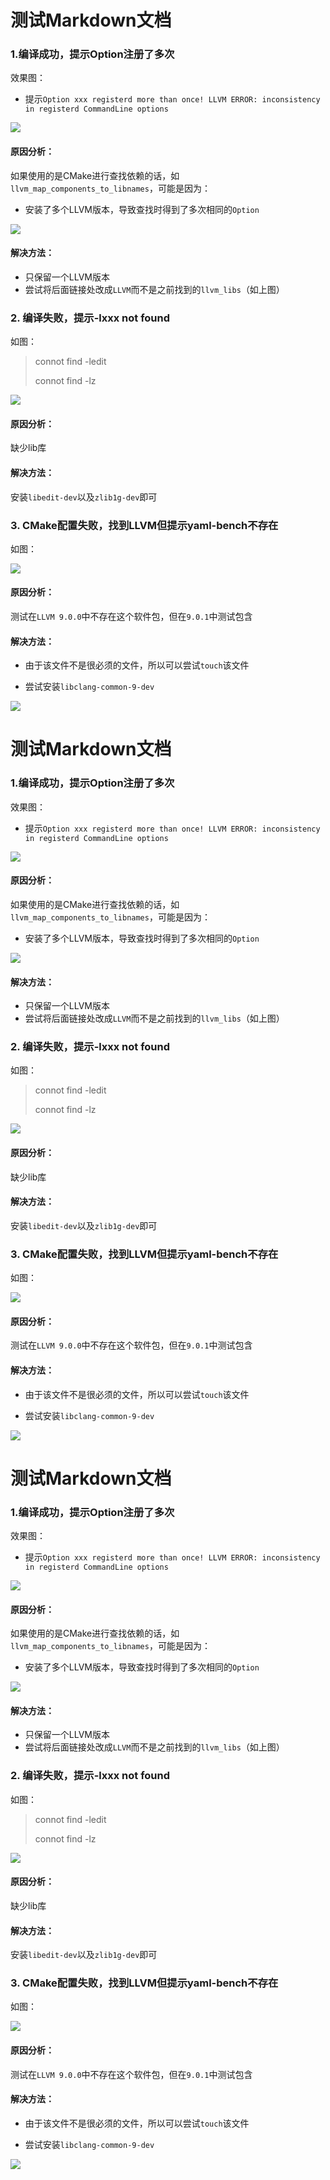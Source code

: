 <!--
 * @Author: Kingtous
 * @Date: 2020-10-14 23:16:22
 * @LastEditors: Kingtous
 * @LastEditTime: 2020-10-14 23:38:08
 * @Description: Kingtous' Code
-->
# 测试Markdown文档

### 1.编译成功，提示Option注册了多次

效果图：

- 提示`Option xxx registerd more than once! LLVM ERROR: inconsistency in registerd CommandLine options`

![](http://img.kingtous.cn/img/20201005231105.png)

#### 原因分析：

如果使用的是CMake进行查找依赖的话，如`llvm_map_components_to_libnames`，可能是因为：

- 安装了多个LLVM版本，导致查找时得到了多次相同的`Option`

![](http://img.kingtous.cn/img/20201005231212.png)

#### 解决方法：

- 只保留一个LLVM版本
- 尝试将后面链接处改成`LLVM`而不是之前找到的`llvm_libs`（如上图）



### 2. 编译失败，提示-lxxx not found

如图：

> connot find -ledit
>
> connot find -lz

![](http://img.kingtous.cn/img/20201005231927.png)

#### 原因分析：

缺少lib库

#### 解决方法：

安装`libedit-dev`以及`zlib1g-dev`即可



### 3. CMake配置失败，找到LLVM但提示yaml-bench不存在

如图：

![](http://img.kingtous.cn/img/20201005232131.png)

#### 原因分析：

测试在`LLVM 9.0.0`中不存在这个软件包，但在`9.0.1`中测试包含

#### 解决方法：

- 由于该文件不是很必须的文件，所以可以尝试`touch`该文件

- 尝试安装`libclang-common-9-dev`

![](http://img.kingtous.cn/img/20201005232321.png)


<!--
 * @Author: Kingtous
 * @Date: 2020-10-14 23:16:22
 * @LastEditors: Kingtous
 * @LastEditTime: 2020-10-14 23:38:08
 * @Description: Kingtous' Code
-->
# 测试Markdown文档

### 1.编译成功，提示Option注册了多次

效果图：

- 提示`Option xxx registerd more than once! LLVM ERROR: inconsistency in registerd CommandLine options`

![](http://img.kingtous.cn/img/20201005231105.png)

#### 原因分析：

如果使用的是CMake进行查找依赖的话，如`llvm_map_components_to_libnames`，可能是因为：

- 安装了多个LLVM版本，导致查找时得到了多次相同的`Option`

![](http://img.kingtous.cn/img/20201005231212.png)

#### 解决方法：

- 只保留一个LLVM版本
- 尝试将后面链接处改成`LLVM`而不是之前找到的`llvm_libs`（如上图）



### 2. 编译失败，提示-lxxx not found

如图：

> connot find -ledit
>
> connot find -lz

![](http://img.kingtous.cn/img/20201005231927.png)

#### 原因分析：

缺少lib库

#### 解决方法：

安装`libedit-dev`以及`zlib1g-dev`即可



### 3. CMake配置失败，找到LLVM但提示yaml-bench不存在

如图：

![](http://img.kingtous.cn/img/20201005232131.png)

#### 原因分析：

测试在`LLVM 9.0.0`中不存在这个软件包，但在`9.0.1`中测试包含

#### 解决方法：

- 由于该文件不是很必须的文件，所以可以尝试`touch`该文件

- 尝试安装`libclang-common-9-dev`

![](http://img.kingtous.cn/img/20201005232321.png)


<!--
 * @Author: Kingtous
 * @Date: 2020-10-14 23:16:22
 * @LastEditors: Kingtous
 * @LastEditTime: 2020-10-14 23:38:08
 * @Description: Kingtous' Code
-->
# 测试Markdown文档

### 1.编译成功，提示Option注册了多次

效果图：

- 提示`Option xxx registerd more than once! LLVM ERROR: inconsistency in registerd CommandLine options`

![](http://img.kingtous.cn/img/20201005231105.png)

#### 原因分析：

如果使用的是CMake进行查找依赖的话，如`llvm_map_components_to_libnames`，可能是因为：

- 安装了多个LLVM版本，导致查找时得到了多次相同的`Option`

![](http://img.kingtous.cn/img/20201005231212.png)

#### 解决方法：

- 只保留一个LLVM版本
- 尝试将后面链接处改成`LLVM`而不是之前找到的`llvm_libs`（如上图）



### 2. 编译失败，提示-lxxx not found

如图：

> connot find -ledit
>
> connot find -lz

![](http://img.kingtous.cn/img/20201005231927.png)

#### 原因分析：

缺少lib库

#### 解决方法：

安装`libedit-dev`以及`zlib1g-dev`即可



### 3. CMake配置失败，找到LLVM但提示yaml-bench不存在

如图：

![](http://img.kingtous.cn/img/20201005232131.png)

#### 原因分析：

测试在`LLVM 9.0.0`中不存在这个软件包，但在`9.0.1`中测试包含

#### 解决方法：

- 由于该文件不是很必须的文件，所以可以尝试`touch`该文件

- 尝试安装`libclang-common-9-dev`

![](http://img.kingtous.cn/img/20201005232321.png)